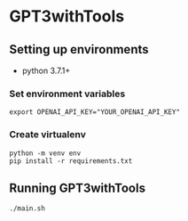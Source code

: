# GPT3withTools

## Setting up environments
- python 3.7.1+

### Set environment variables
```
export OPENAI_API_KEY="YOUR_OPENAI_API_KEY"
```

### Create virtualenv
```
python -m venv env
pip install -r requirements.txt
```

## Running GPT3withTools
```
./main.sh
```
